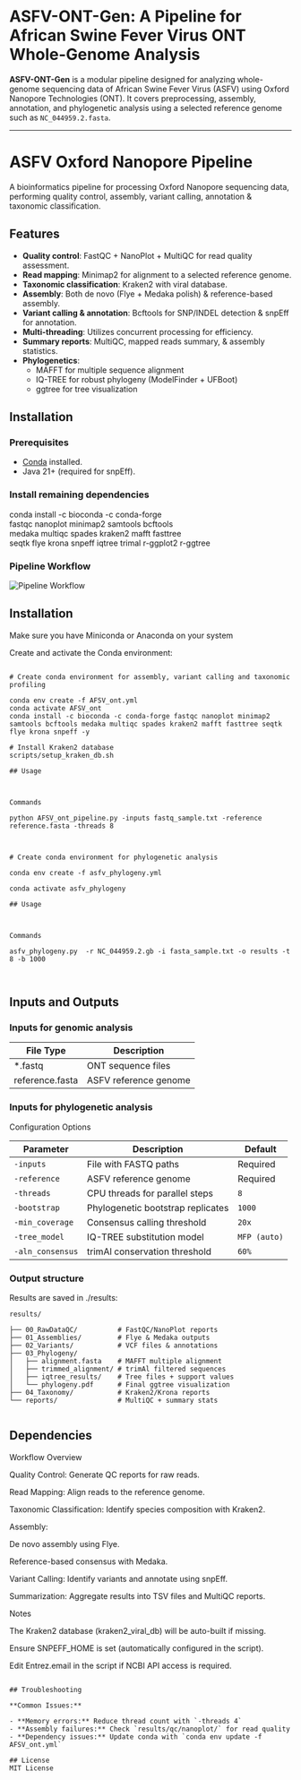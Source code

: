 # ASFV-ONT-Gen: A Pipeline for African Swine Fever Virus ONT Whole-Genome Analysis

**ASFV-ONT-Gen** is a modular pipeline designed for analyzing whole-genome sequencing data of African Swine Fever Virus (ASFV) using Oxford Nanopore Technologies (ONT). It covers preprocessing, assembly, annotation, and phylogenetic analysis using a selected reference genome such as `NC_044959.2.fasta`.

---

# ASFV Oxford Nanopore Pipeline

A bioinformatics pipeline for processing Oxford Nanopore sequencing data, performing quality control, assembly, variant calling, annotation & taxonomic classification.

## Features

- **Quality control**: FastQC + NanoPlot + MultiQC for read quality assessment.
- **Read mapping**: Minimap2 for alignment to a selected reference genome.
- **Taxonomic classification**: Kraken2 with viral database.
- **Assembly**: Both de novo (Flye + Medaka polish) & reference-based assembly.
- **Variant calling & annotation**: Bcftools for SNP/INDEL detection & snpEff for annotation.
- **Multi-threading**: Utilizes concurrent processing for efficiency.
- **Summary reports**: MultiQC, mapped reads summary, & assembly statistics.
- **Phylogenetics**:
  - MAFFT for multiple sequence alignment
  - IQ-TREE for robust phylogeny (ModelFinder + UFBoot)
  - ggtree for tree visualization

## Installation

### Prerequisites

- [Conda](https://docs.conda.io/projects/conda/en/latest/user-guide/install/) installed.
- Java 21+ (required for snpEff).
### Install remaining dependencies
   conda install -c bioconda -c conda-forge \
   fastqc nanoplot minimap2 samtools bcftools \
   medaka multiqc spades kraken2 mafft fasttree \
   seqtk flye krona snpeff iqtree trimal r-ggplot2 r-ggtree

### Pipeline Workflow


![Pipeline Workflow](ASFV-ONT-Gen_Workflow.png)

## Installation <a name="installation"></a>

Make sure you have Miniconda or Anaconda on your system

Create and activate the Conda environment:

```

# Create conda environment for assembly, variant calling and taxonomic profiling

conda env create -f AFSV_ont.yml
conda activate AFSV_ont
conda install -c bioconda -c conda-forge fastqc nanoplot minimap2 samtools bcftools medaka multiqc spades kraken2 mafft fasttree seqtk flye krona snpeff -y

# Install Kraken2 database 
scripts/setup_kraken_db.sh

## Usage



Commands

python AFSV_ont_pipeline.py -inputs fastq_sample.txt -reference reference.fasta -threads 8



# Create conda environment for phylogenetic analysis

conda env create -f asfv_phylogeny.yml

conda activate asfv_phylogeny

## Usage 



Commands

asfv_phylogeny.py  -r NC_044959.2.gb -i fasta_sample.txt -o results -t 8 -b 1000



```

## Inputs and Outputs <a name="inputs-and-outputs"></a>

### Inputs for genomic analysis

| File Type      | Description            |
|----------------|------------------------|
| *.fastq        | ONT sequence files     |
| reference.fasta| ASFV reference genome  |

### Inputs for phylogenetic analysis 

Configuration Options


| Parameter         | Description                          | Default       |
|-------------------|--------------------------------------|---------------|
| `-inputs`         | File with FASTQ paths                | Required      |
| `-reference`      | ASFV reference genome                | Required      |
| `-threads`        | CPU threads for parallel steps       | `8`           |
| `-bootstrap`      | Phylogenetic bootstrap replicates    | `1000`        |
| `-min_coverage`   | Consensus calling threshold          | `20x`         |
| `-tree_model`     | IQ-TREE substitution model           | `MFP (auto)`  |
| `-aln_consensus`  | trimAl conservation threshold        | `60%`         |

### Output structure

Results are saved in ./results:

```
results/

├── 00_RawDataQC/          # FastQC/NanoPlot reports
├── 01_Assemblies/         # Flye & Medaka outputs
├── 02_Variants/           # VCF files & annotations
├── 03_Phylogeny/
│   ├── alignment.fasta    # MAFFT multiple alignment
│   ├── trimmed_alignment/ # trimAl filtered sequences
│   ├── iqtree_results/    # Tree files + support values
│   └── phylogeny.pdf      # Final ggtree visualization
├── 04_Taxonomy/           # Kraken2/Krona reports
└── reports/               # MultiQC + summary stats


```

## Dependencies <a name="dependencies"></a>

Workflow Overview

Quality Control: Generate QC reports for raw reads.

Read Mapping: Align reads to the reference genome.

Taxonomic Classification: Identify species composition with Kraken2.

Assembly:

De novo assembly using Flye.

Reference-based consensus with Medaka.

Variant Calling: Identify variants and annotate using snpEff.

Summarization: Aggregate results into TSV files and MultiQC reports.

Notes

The Kraken2 database (kraken2_viral_db) will be auto-built if missing.

Ensure SNPEFF_HOME is set (automatically configured in the script).

Edit Entrez.email in the script if NCBI API access is required.



```

## Troubleshooting

**Common Issues:**

- **Memory errors:** Reduce thread count with `-threads 4`
- **Assembly failures:** Check `results/qc/nanoplot/` for read quality
- **Dependency issues:** Update conda with `conda env update -f AFSV_ont.yml`

## License
MIT License 

